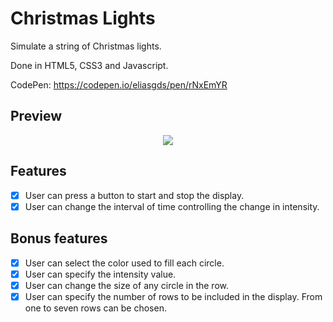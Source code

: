 # Christmas Lights

Simulate a string of Christmas lights.

Done in HTML5, CSS3 and Javascript.

CodePen: https://codepen.io/eliasgds/pen/rNxEmYR

## Preview

<p align="center">
  <img src="https://user-images.githubusercontent.com/67754744/88869863-4ba6da80-d1ea-11ea-8477-197fafa1d1b3.gif">
</p>

## Features

- [x] User can press a button to start and stop the display.
- [x] User can change the interval of time controlling the change in intensity.

## Bonus features

- [x] User can select the color used to fill each circle.
- [x] User can specify the intensity value.
- [x] User can change the size of any circle in the row.
- [x] User can specify the number of rows to be included in the display. From one to seven rows can be chosen.

